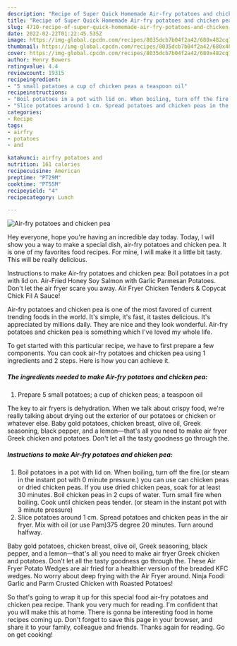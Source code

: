 ```yaml
---
description: "Recipe of Super Quick Homemade Air-fry potatoes and chicken pea"
title: "Recipe of Super Quick Homemade Air-fry potatoes and chicken pea"
slug: 4710-recipe-of-super-quick-homemade-air-fry-potatoes-and-chicken-pea
date: 2022-02-22T01:22:45.535Z
image: https://img-global.cpcdn.com/recipes/8035dcb7b04f2a42/680x482cq70/air-fry-potatoes-and-chicken-pea-recipe-main-photo.jpg
thumbnail: https://img-global.cpcdn.com/recipes/8035dcb7b04f2a42/680x482cq70/air-fry-potatoes-and-chicken-pea-recipe-main-photo.jpg
cover: https://img-global.cpcdn.com/recipes/8035dcb7b04f2a42/680x482cq70/air-fry-potatoes-and-chicken-pea-recipe-main-photo.jpg
author: Henry Bowers
ratingvalue: 4.4
reviewcount: 19315
recipeingredient:
- "5 small potatoes a cup of chicken peas a teaspoon oil"
recipeinstructions:
- "Boil potatoes in a pot with lid on. When boiling, turn off the fire.(or steam in the instant pot with 0 minute pressure.) you can use can chicken peas or dried chicken peas. If you use dried chicken peas, soak for at least 30 minutes. Boil chicken peas in 2 cups of water. Turn small fire when boiling. Cook until chicken peas tender. (or steam in the instant pot with 3 minute pressure)"
- "Slice potatoes around 1 cm. Spread potatoes and chicken peas in the air fryer. Mix with oil (or use Pam)375 degree 20 minutes. Turn around halfway."
categories:
- Recipe
tags:
- airfry
- potatoes
- and

katakunci: airfry potatoes and 
nutrition: 161 calories
recipecuisine: American
preptime: "PT29M"
cooktime: "PT55M"
recipeyield: "4"
recipecategory: Lunch

---
```



![Air-fry potatoes and chicken pea](https://img-global.cpcdn.com/recipes/8035dcb7b04f2a42/680x482cq70/air-fry-potatoes-and-chicken-pea-recipe-main-photo.jpg)

Hey everyone, hope you're having an incredible day today. Today, I will show you a way to make a special dish, air-fry potatoes and chicken pea. It is one of my favorites food recipes. For mine, I will make it a little bit tasty. This will be really delicious.

Instructions to make Air-fry potatoes and chicken pea: Boil potatoes in a pot with lid on. Air-Fried Honey Soy Salmon with Garlic Parmesan Potatoes. Don&#39;t let the air fryer scare you away. Air Fryer Chicken Tenders &amp; Copycat Chick Fil A Sauce!

Air-fry potatoes and chicken pea is one of the most favored of current trending foods in the world. It's simple, it's fast, it tastes delicious. It's appreciated by millions daily. They are nice and they look wonderful. Air-fry potatoes and chicken pea is something which I've loved my whole life.


To get started with this particular recipe, we have to first prepare a few components. You can cook air-fry potatoes and chicken pea using 1 ingredients and 2 steps. Here is how you can achieve it.

<!--inarticleads1-->

##### The ingredients needed to make Air-fry potatoes and chicken pea:

1. Prepare 5 small potatoes; a cup of chicken peas; a teaspoon oil


The key to air fryers is dehydration. When we talk about crispy food, we&#39;re really talking about drying out the exterior of our potatoes or chicken or whatever else. Baby gold potatoes, chicken breast, olive oil, Greek seasoning, black pepper, and a lemon—that&#39;s all you need to make air fryer Greek chicken and potatoes. Don&#39;t let all the tasty goodness go through the. 

<!--inarticleads2-->

##### Instructions to make Air-fry potatoes and chicken pea:

1. Boil potatoes in a pot with lid on. When boiling, turn off the fire.(or steam in the instant pot with 0 minute pressure.) you can use can chicken peas or dried chicken peas. If you use dried chicken peas, soak for at least 30 minutes. Boil chicken peas in 2 cups of water. Turn small fire when boiling. Cook until chicken peas tender. (or steam in the instant pot with 3 minute pressure)
1. Slice potatoes around 1 cm. Spread potatoes and chicken peas in the air fryer. Mix with oil (or use Pam)375 degree 20 minutes. Turn around halfway.


Baby gold potatoes, chicken breast, olive oil, Greek seasoning, black pepper, and a lemon—that&#39;s all you need to make air fryer Greek chicken and potatoes. Don&#39;t let all the tasty goodness go through the. These Air Fryer Potato Wedges are air fried for a healthier version of the breaded KFC wedges. No worry about deep frying with the Air Fryer around. Ninja Foodi Garlic and Parm Crusted Chicken with Roasted Potatoes! 

So that's going to wrap it up for this special food air-fry potatoes and chicken pea recipe. Thank you very much for reading. I'm confident that you will make this at home. There is gonna be interesting food in home recipes coming up. Don't forget to save this page in your browser, and share it to your family, colleague and friends. Thanks again for reading. Go on get cooking!
